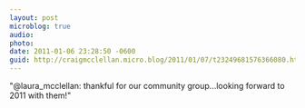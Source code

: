 ```yaml
---
layout: post
microblog: true
audio: 
photo: 
date: 2011-01-06 23:28:50 -0600
guid: http://craigmcclellan.micro.blog/2011/01/07/t23249681576366080.html
---
```

"@laura_mcclellan: thankful for our community group...looking forward to 2011 with them!"
